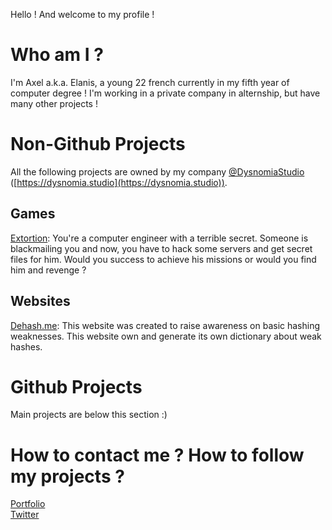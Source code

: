 Hello ! And welcome to my profile !

# Who am I ?

I'm Axel a.k.a. Elanis, a young 22 french currently in my fifth year of computer degree ! I'm working in a private company in alternship, but have many other projects !

# Non-Github Projects

All the following projects are owned by my company [@DysnomiaStudio](https://github.com/Dysnomia-Studio) ([https://dysnomia.studio](https://dysnomia.studio)).

## Games

[Extortion](https://store.steampowered.com/app/1299430/Extortion/): You're a computer engineer with a terrible secret. Someone is blackmailing you and now, you have to hack some servers and get secret files for him. Would you success to achieve his missions or would you find him and revenge ?

## Websites

[Dehash.me](https://dehash.me): This website was created to raise awareness on basic hashing weaknesses. This website own and generate its own dictionary about weak hashes.

# Github Projects

Main projects are below this section :)

# How to contact me ? How to follow my projects ?

[Portfolio](https://elanis.eu)  
[Twitter](https://twitter.com/ElanisGaming)
